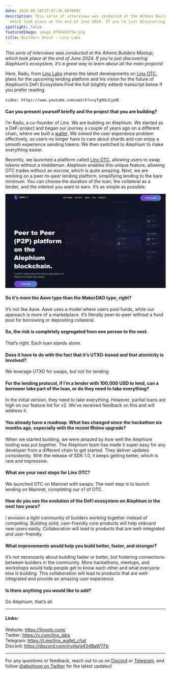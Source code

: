 ```yaml
---
date: 2024-08-18T17:57:20.687000Z
description: This serie of interviews was conducted at the Athens Builders Meetup,
  which took place at the end of June 2024. If you’re just discovering…
spotlight: false
featuredImage: image_0f5b4b5f54.png
title: Builders Uncut — Linx Labs
---
```


_This serie of interviews was conducted at the Athens Builders Meetup, which took place at the end of June 2024. If you’re just discovering Alephium’s ecosystem, it’s a great way to learn about all the main projects!_

Here, Radu, from <a href="https://x.com/linx_labs" data-href="https://x.com/linx_labs">Linx Labs</a> shares the latest developments on <a href="https://linxotc.com/" data-href="https://linxotc.com/">Linx OTC</a>, plans for the upcoming lending platform and his vision for the future of Alephium’s DeFi Ecosystem.Find the full (slightly edited) transcript below if you prefer reading.

`video: https://www.youtube.com/watch?v=yfgOOLGjp4E`

#### Can you present yourself briefly and the project that you are building?

I’m Radu, a co-founder of Linx. We are building on Alephium. We started as a DeFi project and began our journey a couple of years ago on a different chain, where we built a <a href="http://LinxWallet.xyz" data-href="http://LinxWallet.xyz">wallet</a>. We solved the user experience problem effectively, so users no longer have to care about shards and can enjoy a smooth experience sending tokens. We then switched to Alephium to make everything easier.

Recently, we launched a platform called <a href="https://linxotc.com/" data-href="https://linxotc.com/">Linx OTC</a>, allowing users to swap tokens without a middleman. Alephium enables this unique feature, allowing OTC trades without an escrow, which is quite amazing. Next, we are working on a peer-to-peer lending platform, simplifying lending to the bare minimum. You can choose the duration of the loan, the collateral as a lender, and the interest you want to earn. It’s as simple as possible.

![](image_9def256581.png)

#### So it’s more the Aave type than the MakerDAO type, right?

It’s not like Aave. Aave uses a model where users pool funds, while our approach is more of a marketplace. It’s literally peer-to-peer without a fund pool for borrowing or depositing collateral.

#### So, the risk is completely segregated from one person to the next.

That’s right. Each loan stands alone.

#### Does it have to do with the fact that it’s UTXO-based and that atomicity is involved?

We leverage UTXO for swaps, but not for lending.

#### For the lending protocol, if I’m a lender with 100,000 USD to lend, can a borrower take part of the loan, or do they need to take everything?

In the initial version, they need to take everything. However, partial loans are high on our feature list for v2. We’ve received feedback on this and will address it.

#### You already have a roadmap. What has changed since the hackathon six months ago, especially with the recent Rhône upgrade?

When we started building, we were amazed by how well the Alephium tooling was put together. The Alephium team has made it super easy for any developer from a different chain to get started. They deliver updates consistently. With the release of SDK 1.0, it keeps getting better, which is rare and impressive.

#### What are your next steps for Linx OTC?

We launched OTC on Mainnet with swaps. The next step is to launch lending on Mainnet, completing our v1 of OTC.

#### How do you see the evolution of the DeFi ecosystem on Alephium in the next two years?

I envision a tight community of builders working together instead of competing. Building solid, user-friendly core products will help onboard new users easily. Collaboration will lead to products that are well-integrated and user-friendly.

#### What improvements would help you build better, faster, and stronger?

It’s not necessarily about building faster or better, but fostering connections between builders in the community. More hackathons, meetups, and workshops would help people get to know each other and what everyone else is building. This collaboration will lead to products that are well-integrated and provide an amazing user experience.

#### Is there anything you would like to add?

Go Alephium, that’s all.

---

#### Links:

Website: <a href="https://linxotc.com/" data-href="https://linxotc.com/" rel="nofollow noopener noopener">https://linxotc.com/</a>  
Twitter: <a href="https://x.com/linx_labs" data-href="https://x.com/linx_labs" rel="nofollow noopener noopener">https://x.com/linx_labs</a>  
Telegram: <a href="https://t.me/linx_wallet_chat" data-href="https://t.me/linx_wallet_chat" rel="nofollow noopener noopener">https://t.me/linx_wallet_chat</a>  
Discord: <a href="https://discord.com/invite/g434BaWTFb" data-href="https://discord.com/invite/g434BaWTFb" rel="nofollow noopener noopener">https://discord.com/invite/g434BaWTFb</a>

---

For any questions or feedback, reach out to us on [Discord](/discord) or <a href="https://t.me/alephiumgroup" data-href="https://t.me/alephiumgroup" rel="noopener ugc nofollow noopener noopener noopener noopener noopener">Telegram</a>, and follow <a href="https://x.com/alephium" data-href="https://x.com/alephium" rel="noopener ugc nofollow noopener noopener noopener noopener noopener">@alephium on Twitter</a> for the latest updates!
